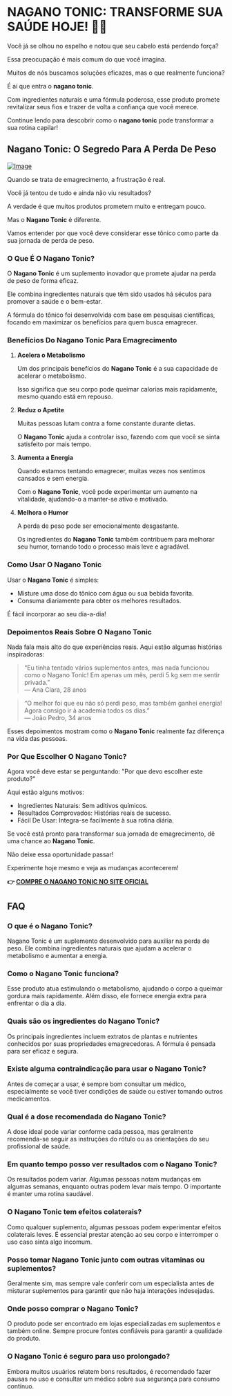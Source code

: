# NAGANO TONIC: TRANSFORME SUA SAÚDE HOJE! 💪✨

Você já se olhou no espelho e notou que seu cabelo está perdendo força? 

Essa preocupação é mais comum do que você imagina. 

Muitos de nós buscamos soluções eficazes, mas o que realmente funciona? 

É aí que entra o **nagano tonic**. 

Com ingredientes naturais e uma fórmula poderosa, esse produto promete revitalizar seus fios e trazer de volta a confiança que você merece. 

Continue lendo para descobrir como o **nagano tonic** pode transformar a sua rotina capilar!

## Nagano Tonic: O Segredo Para A Perda De Peso

[![Image](https://leanbodytonic.com/nw-home-b/images/pro-3-new.png)](https://gchaffi.com/xa5H1Voi)

Quando se trata de emagrecimento, a frustração é real.

Você já tentou de tudo e ainda não viu resultados?

A verdade é que muitos produtos prometem muito e entregam pouco.

Mas o **Nagano Tonic** é diferente. 

Vamos entender por que você deve considerar esse tônico como parte da sua jornada de perda de peso.

### O Que É O Nagano Tonic?

O **Nagano Tonic** é um suplemento inovador que promete ajudar na perda de peso de forma eficaz. 

Ele combina ingredientes naturais que têm sido usados há séculos para promover a saúde e o bem-estar.

A fórmula do tônico foi desenvolvida com base em pesquisas científicas, focando em maximizar os benefícios para quem busca emagrecer.

### Benefícios Do Nagano Tonic Para Emagrecimento

1. **Acelera o Metabolismo**
   
   Um dos principais benefícios do **Nagano Tonic** é a sua capacidade de acelerar o metabolismo. 

   Isso significa que seu corpo pode queimar calorias mais rapidamente, mesmo quando está em repouso.

2. **Reduz o Apetite**
   
   Muitas pessoas lutam contra a fome constante durante dietas. 

   O **Nagano Tonic** ajuda a controlar isso, fazendo com que você se sinta satisfeito por mais tempo.

3. **Aumenta a Energia**

   Quando estamos tentando emagrecer, muitas vezes nos sentimos cansados e sem energia. 

   Com o **Nagano Tonic**, você pode experimentar um aumento na vitalidade, ajudando-o a manter-se ativo e motivado.

4. **Melhora o Humor**

   A perda de peso pode ser emocionalmente desgastante. 

   Os ingredientes do **Nagano Tonic** também contribuem para melhorar seu humor, tornando todo o processo mais leve e agradável.

### Como Usar O Nagano Tonic

Usar o **Nagano Tonic** é simples:

- Misture uma dose do tônico com água ou sua bebida favorita.
- Consuma diariamente para obter os melhores resultados.
  
É fácil incorporar ao seu dia-a-dia!

### Depoimentos Reais Sobre O Nagano Tonic

Nada fala mais alto do que experiências reais. Aqui estão algumas histórias inspiradoras:

> “Eu tinha tentado vários suplementos antes, mas nada funcionou como o Nagano Tonic! Em apenas um mês, perdi 5 kg sem me sentir privada.”  
> — Ana Clara, 28 anos

> “O melhor foi que eu não só perdi peso, mas também ganhei energia! Agora consigo ir à academia todos os dias.”  
> — João Pedro, 34 anos

Esses depoimentos mostram como o **Nagano Tonic** realmente faz diferença na vida das pessoas.

### Por Que Escolher O Nagano Tonic?

Agora você deve estar se perguntando: "Por que devo escolher este produto?"

Aqui estão alguns motivos:

- Ingredientes Naturais: Sem aditivos químicos.
- Resultados Comprovados: Histórias reais de sucesso.
- Fácil De Usar: Integra-se facilmente à sua rotina diária.

Se você está pronto para transformar sua jornada de emagrecimento, dê uma chance ao **Nagano Tonic**.

Não deixe essa oportunidade passar!

Experimente hoje mesmo e veja as mudanças acontecerem!



**👉 [COMPRE O NAGANO TONIC NO SITE OFICIAL](https://gchaffi.com/xa5H1Voi)**

## FAQ

### O que é o Nagano Tonic?
Nagano Tonic é um suplemento desenvolvido para auxiliar na perda de peso. Ele combina ingredientes naturais que ajudam a acelerar o metabolismo e aumentar a energia.

### Como o Nagano Tonic funciona?
Esse produto atua estimulando o metabolismo, ajudando o corpo a queimar gordura mais rapidamente. Além disso, ele fornece energia extra para enfrentar o dia a dia.

### Quais são os ingredientes do Nagano Tonic?
Os principais ingredientes incluem extratos de plantas e nutrientes conhecidos por suas propriedades emagrecedoras. A fórmula é pensada para ser eficaz e segura.

### Existe alguma contraindicação para usar o Nagano Tonic?
Antes de começar a usar, é sempre bom consultar um médico, especialmente se você tiver condições de saúde ou estiver tomando outros medicamentos.

### Qual é a dose recomendada do Nagano Tonic?
A dose ideal pode variar conforme cada pessoa, mas geralmente recomenda-se seguir as instruções do rótulo ou as orientações do seu profissional de saúde.

### Em quanto tempo posso ver resultados com o Nagano Tonic?
Os resultados podem variar. Algumas pessoas notam mudanças em algumas semanas, enquanto outras podem levar mais tempo. O importante é manter uma rotina saudável.

### O Nagano Tonic tem efeitos colaterais?
Como qualquer suplemento, algumas pessoas podem experimentar efeitos colaterais leves. É essencial prestar atenção ao seu corpo e interromper o uso caso sinta algo incomum.

### Posso tomar Nagano Tonic junto com outras vitaminas ou suplementos?
Geralmente sim, mas sempre vale conferir com um especialista antes de misturar suplementos para garantir que não haja interações indesejadas.

### Onde posso comprar o Nagano Tonic?
O produto pode ser encontrado em lojas especializadas em suplementos e também online. Sempre procure fontes confiáveis para garantir a qualidade do produto.

### O Nagano Tonic é seguro para uso prolongado?
Embora muitos usuários relatem bons resultados, é recomendado fazer pausas no uso e consultar um médico sobre sua segurança para consumo contínuo.